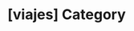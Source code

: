 ---
article_id: 0
description: List of articles under [viajes] category.
image: http://huntingbears.com.ve/static/img/site/mstile-310x310.png
layout: category
slug: viajes
title: '[viajes] Category'
---